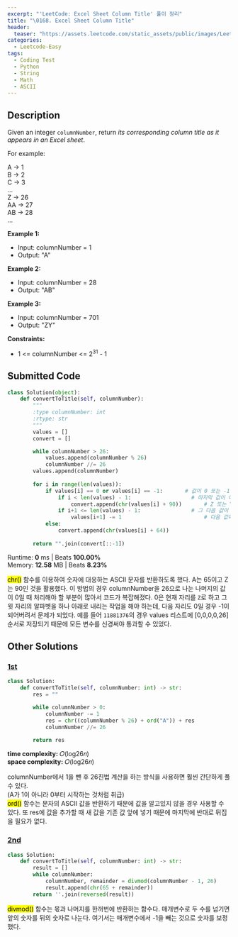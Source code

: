 ```yaml
---
excerpt: "'LeetCode: Excel Sheet Column Title' 풀이 정리"
title: "\0168. Excel Sheet Column Title"
header:
  teaser: "https://assets.leetcode.com/static_assets/public/images/LeetCode_Sharing.png"
categories:
  - Leetcode-Easy
tags:
  - Coding Test
  - Python
  - String
  - Math
  - ASCII
---
```


## <i class="fa-solid fa-file-lines"></i> Description

Given an integer `columnNumber`, return *its corresponding column title as it appears in an Excel sheet*.

For example:

A -> 1      
B -> 2     
C -> 3     
...   
Z -> 26   
AA -> 27   
AB -> 28    
...   

**Example 1:**

- Input: columnNumber = 1
- Output: "A"

**Example 2:**

- Input: columnNumber = 28
- Output: "AB"

**Example 3:**

- Input: columnNumber = 701
- Output: "ZY"

**Constraints:**

- 1 <= columnNumber <= 2<sup>31</sup> - 1

## <i class="fa-solid fa-cloud-arrow-up"></i> Submitted Code

```python
class Solution(object):
    def convertToTitle(self, columnNumber):
        """
        :type columnNumber: int
        :rtype: str
        """
        values = []
        convert = []

        while columnNumber > 26:
            values.append(columnNumber % 26)
            columnNumber //= 26
        values.append(columnNumber)
        
        for i in range(len(values)):
            if values[i] == 0 or values[i] == -1:       # 값이 0 또는 -1이고
                if i < len(values) - 1:                   # 마지막 값이 아닐 경우만 알파벳으로 변환
                    convert.append(chr(values[i] + 90))       # Z 또는 Y
                if i+1 <= len(values) - 1:                # 그 다음 값이 존재할 경우
                    values[i+1] -= 1                          # 다음 값에 -1 수행
            else:
                convert.append(chr(values[i] + 64))
        
        return "".join(convert[::-1])
```
<i class="fa-solid fa-clock"></i> Runtime: **0** ms \| Beats **100.00%**    
<i class="fa-solid fa-memory"></i> Memory: **12.58** MB \| Beats **8.23%**

<mark>chr()</mark> 함수를 이용하여 숫자에 대응하는 ASCII 문자를 반환하도록 했다. A는 65이고 Z는 90인 것을 활용했다.
이 방법의 경우 columnNumber을 26으로 나눈 나머지의 값이 0일 때 처리해야 할 부분이 많아서 코드가 복잡해졌다. 0은 현재 자리를 `Z`로 하고 그 윗 자리의 알파벳을 하나 아래로 내리는 작업을 해야 하는데, 다음 자리도 0일 경우 -1이 되어버려서 문제가 되었다. 예를 들어 `11881376`의 경우 values 리스트에 [0,0,0,0,26] 순서로 저장되기 때문에 모든 변수를 신경써야 통과할 수 있었다.

## <i class="fa-solid fa-flask"></i> Other Solutions

### <a href="https://leetcode.com/problems/excel-sheet-column-title/solutions/6280288/video-solution-by-niits-c4ir/" target="_blank">1st</a>

```python
class Solution:
    def convertToTitle(self, columnNumber: int) -> str:
        res = ""

        while columnNumber > 0:
            columnNumber -= 1
            res = chr((columnNumber % 26) + ord("A")) + res
            columnNumber //= 26
        
        return res
```
<i class="fa-solid fa-clock"></i> **time complexity:** 𝑂(log26𝑛)    
<i class="fa-solid fa-memory"></i> **space complexity:** 𝑂(log26𝑛)           

columnNumber에서 1을 뺀 후 26진법 계산을 하는 방식을 사용하면 훨씬 간단하게 풀 수 있다.   
(A가 1이 아니라 0부터 시작하는 것처럼 취급)   
<mark>ord()</mark> 함수는 문자의 ASCII 값을 반환하기 때문에 값을 알고있지 않을 경우 사용할 수 있다. 또 res에 값을 추가할 때 새 값을 기존 값 앞에 넣기 때문에 마지막에 반대로 뒤집을 필요가 없다.

### <a href="https://leetcode.com/problems/excel-sheet-column-title/solutions/3943071/100-recursive-iterative-2-approaches-by-fn6a9/" target="_blank">2nd</a>

```python
class Solution:
    def convertToTitle(self, columnNumber: int) -> str:
        result = []
        while columnNumber:
            columnNumber, remainder = divmod(columnNumber - 1, 26)
            result.append(chr(65 + remainder))
        return ''.join(reversed(result))
```
<mark>divmod()</mark> 함수는 몫과 나머지를 한꺼번에 반환하는 함수다. 매개변수로 두 수를 넘기면 앞의 숫자를 뒤의 숫자로 나눈다. 여기서는 매개변수에서 -1을 빼는 것으로 숫자를 보정했다.